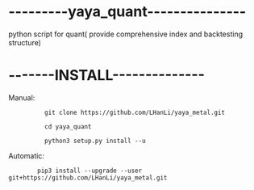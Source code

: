# ---------yaya_quant---------------

python script for quant( provide comprehensive index and backtesting structure)

# -------INSTALL--------------
Manual:     

              git clone https://github.com/LHanLi/yaya_metal.git
              
              cd yaya_quant
              
              python3 setup.py install --u
              
Automatic:

            pip3 install --upgrade --user   git+https://github.com/LHanLi/yaya_metal.git

